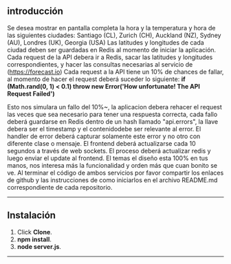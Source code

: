 ## introducción

Se desea mostrar en pantalla completa la hora y la temperatura y hora de las siguientes ciudades:
Santiago (CL), Zurich (CH), Auckland (NZ), Sydney (AU), Londres (UK), Georgia (USA)
Las latitudes y longitudes de cada ciudad deben ser guardadas en Redis al momento de iniciar la aplicación.
Cada request de la API debera ir a Redis, sacar las latitudes y longitudes correspondientes, y hacer las consultas necesarias al servicio de (https://forecast.io)
Cada request a la API tiene un 10% de chances de fallar, al momento de hacer el request deberá suceder lo siguiente:
**if (Math.rand(0, 1) < 0.1) throw new Error('How unfortunate! The API Request Failed')**

Esto nos simulara un fallo del 10%~, la aplicacion debera rehacer el request las veces que sea necesario para tener una respuesta correcta, cada fallo deberá guardarse en Redis dentro de un hash llamado "api.errors", la llave debera ser el timestamp y el contenidodebe ser relevante al error. El handler de error deberá capturar solamente este error y no otro con diferente clase o mensaje.
El frontend deberá actualizarse cada 10 segundos a través de web sockets. El proceso deberá actualizar redis y luego enviar el update al frontend.
El temas el diseño esta 100% en tus manos, nos interesa más la funcionalidad y orden más que cuan bonito se ve.
Al terminar el código de ambos servicios por favor compartir los enlaces de github y las instrucciones de como iniciarlos en el archivo README.md correspondiente de cada repositorio.

---

## Instalación

1. Click **Clone**.
2. **npm install**.
3. **node server.js**.

---